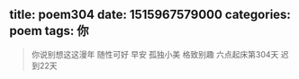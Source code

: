 title: poem304
date: 1515967579000
categories: poem
tags: 你
---
> 你说别想这这漫年
随性可好
早安
孤独小美
格致别趣
六点起床第304天 迟到22天